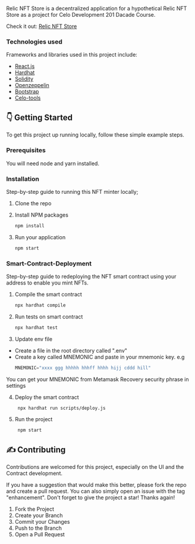 # 
<!-- ABOUT THE PROJECT -->

Relic NFT Store is a decentralized application for a hypothetical Relic NFT Store as a project for Celo Development 201 Dacade Course.

Check it out: [Relic NFT Store](https://spicasophia.github.io/RelicNFTStore/)


### Technologies used

Frameworks and libraries used in this project include:

* [React.js](https://reactjs.org/)
* [Hardhat](https://hardhat.org/getting-started/)
* [Solidity](https://docs.soliditylang.org/en/v0.8.11/)
* [Openzeppelin](https://openzeppelin.com/)
* [Bootstrap](https://getbootstrap.com)
* [Celo-tools](https://docs.celo.org/learn/developer-tools)


## :point_down: Getting Started

To get this project up running locally, follow these simple example steps.

### Prerequisites

You will need node and yarn installed.

### Installation

Step-by-step guide to running this NFT minter locally;

1. Clone the repo
   
2. Install NPM packages
   ```sh
   npm install
   ```

3. Run your application
   ```sh
   npm start
   ```

### Smart-Contract-Deployment

Step-by-step guide to redeploying the NFT smart contract using your address to enable you mint NFTs.

1. Compile the smart contract
   ```sh
   npx hardhat compile
   ```
2. Run tests on smart contract
   ```sh
   npx hardhat test
   ```
3. Update env file

* Create a file in the root directory called ".env"
* Create a key called MNEMONIC and paste in your mnemonic key. e.g
     ```js
   MNEMONIC="xxxx ggg hhhhh hhhff hhhh hijj cddd hill"
   ```
You can get your MNEMONIC from Metamask Recovery security phrase in settings

4. Deploy the smart contract
   ```sh
    npx hardhat run scripts/deploy.js
   ```
5. Run the project
   ```sh
    npm start
   ```

## :writing_hand: Contributing

Contributions are welcomed for this project, especially on the UI and the Contract development. 

If you have a suggestion that would make this better, please fork the repo and create a pull request. You can also
simply open an issue with the tag "enhancement". Don't forget to give the project a star! Thanks again!

1. Fork the Project
2. Create your Branch 
3. Commit your Changes 
4. Push to the Branch 
5. Open a Pull Request



